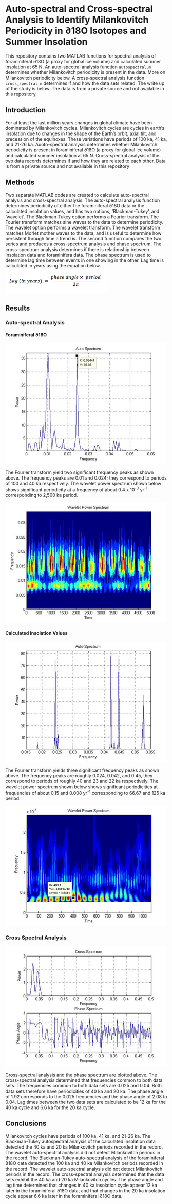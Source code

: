 # Auto-spectral and Cross-spectral Analysis to Identify Milankovitch Periodicity in ∂18O Isotopes and Summer Insolation
This repository contains two MATLAB functions for spectral analysis of foraminiferal ∂18O (a proxy for global ice volume) and calculated summer insolation at 65 N. An auto-spectral analysis function `autospectral.m` determines whether Milankovitch periodicity is present in the data. More on Milankovitch periodicity below. A cross-spectral analysis function `cross_spectral.m` determines if and how the data sets related. The write up of the study is below. The data is from a private source and not available in this repository.
## Introduction
For at least the last million years changes in global climate have been dominated by Milankovitch cycles. Milankovitch cycles are cycles in earth’s insolation due to changes in the shape of the Earth’s orbit, axial tilt, and precession of the equinoxes. These variations have periods of 100 ka, 41 ka, and 21-26 ka. Auoto-spectral analysis determines whether Milankovitch periodicity is present in foraminiferal ∂18O (a proxy for global ice volume) and calculated summer insolation at 65 N. Cross-spectral analysis of the two data records determines if and how they are related to each other. Data is from a private source and not available in this repository 
## Methods
Two separate MATLAB codes are created to calculate auto-spectral analysis and cross-spectral analysis. The auto-spectral analysis function determines periodicity of either the foraminiferal ∂18O data or the calculated insolation values, and has two options, ‘Blackman-Tukey’, and ‘wavelet’. The Blackman-Tukey option performs a Fourier transform. The Fourier transform matches sine waves to the data to determine periodicity. The wavelet option performs a wavelet transform. The wavelet transform matches Morlet mother waves to the data, and is useful to determine how persistent through time a trend is. The second function compares the two series and produces a cross-spectrum analysis and phase spectrum. The cross-spectrum analysis determines if there is relationship between insolation data and foraminifera data. The phase spectrum is used to determine lag time between events in one showing in the other. Lag time is calculated in years using the equation below.
![Equation 1](Images/Eq1.png)
## Results
### Auto-spectral Analysis
#### Foraminiferal ∂18O 
![Figure 1](Images/Fig1.png)

The Fourier transform yield two significant frequency peaks as shown above. The frequency peaks are 0.01 and 0.024; they correspond to periods of 100 and 40 ka respectively. The wavelet power spectrum shown below shows significant periodicity at a frequency of about 0.4 x 10<sup>-3</sup> yr<sup>-1</sup> corresponding to 2,500 ka period. 


![Figure 2](Images/Fig2.png)

#### Calculated Insolation Values 

![Figure 3](Images/Fig3.png)

The Fourier transform yields three significant frequency peaks as shown above. The frequency peaks are roughly 0.024, 0.042, and 0.45, they correspond to periods of roughly 40 and 23 and 22 ka respectively. The wavelet power spectrum shown below shows significant periodicities at frequencies of about 0.15 and 0.008 yr<sup>-1</sup> corresponding to 66.67 and 125 ka period.

![Figure 4](Images/Fig4.png)
### Cross Spectral Analysis
![Figure 5](Images/Fig5.png)

Cross-spectral analysis and the phase spectrum are plotted above. The cross-spectral analysis determined that frequencies common to both data sets. The frequencies common to both data sets are 0.025 and 0.04. Both data sets therefore have periodicities of 40 ka and 20 ka. The phase angle of 1.92 corresponds to the 0.025 frequencies and the phase angle of 2.08 to 0.04. Lag times between the two data sets are calculated to be 12 ka for the 40 ka cycle and 6.6 ka for the 20 ka cycle. 
## Conclusions
Milankovitch cycles have periods of 100 ka, 41 ka, and 21-26 ka. The Blackman-Tukey autospectral analysis of the calculated insolation data detected the 40 ka and 20 ka Milankovitch periods recorded in the record. The wavelet auto-spectral analysis did not detect Milankovitch periods in the record. The Blackman-Tukey auto-spectral analysis of the foraminiferal ∂18O data detected the 100 ka and 40 ka Milankovitch periods recorded in the record. The wavelet auto-spectral analysis did not detect Milankovitch periods in the record. The cross-spectral analysis determined that the data sets exhibit the 40 ka and 20 ka Milankovitch cycles. The phase angle and lag time determined that changes in 40 ka insolation cycle appear 12 ka later in the foraminiferal ∂18O data, and that changes in the 20 ka insolation cycle appear 6.6 ka later in the foraminiferal ∂18O data. 
